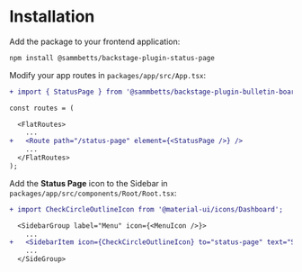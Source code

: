 # Installation

Add the package to your frontend application:

```bash
npm install @sammbetts/backstage-plugin-status-page
```

Modify your app routes in `packages/app/src/App.tsx`:

```diff
+ import { StatusPage } from '@sammbetts/backstage-plugin-bulletin-board';

const routes = (

  <FlatRoutes>
    ...
+   <Route path="/status-page" element={<StatusPage />} />
    ...
  </FlatRoutes>
);
```

Add the **Status Page** icon to the Sidebar in `packages/app/src/components/Root/Root.tsx`:

```diff
+ import CheckCircleOutlineIcon from '@material-ui/icons/Dashboard';

  <SidebarGroup label="Menu" icon={<MenuIcon />}>
    ...
+   <SidebarItem icon={CheckCircleOutlineIcon} to="status-page" text="Status Page" />
    ...
  </SideGroup>
```
